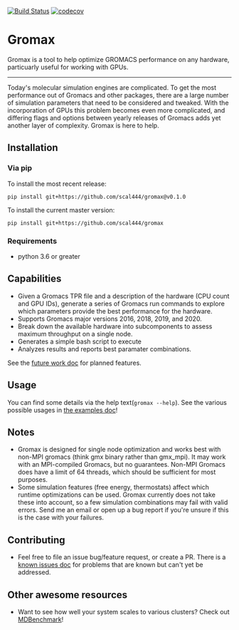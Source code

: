 [![Build Status](https://travis-ci.org/scal444/gromax.svg?branch=master)](https://travis-ci.org/scal444/gromax)
[![codecov](https://codecov.io/gh/scal444/gromax/branch/master/graph/badge.svg)](https://codecov.io/gh/scal444/gromax)

# Gromax
Gromax is a tool to help optimize GROMACS performance on any hardware, particuarly useful for working with GPUs.


---------------------------

Today's molecular simulation engines are complicated. To get the most performance out of Gromacs and other packages,
there are a large number of simulation parameters that need to be considered and tweaked. With the incorporation of
GPUs this problem becomes even more complicated, and differing flags and options between yearly releases of Gromacs adds
yet another layer of complexity. Gromax is here to help.

## Installation
### Via pip
To install the most recent release:
```
pip install git+https://github.com/scal444/gromax@v0.1.0
```

To install the current master version:

```
pip install git+https://github.com/scal444/gromax
```

### Requirements
- python 3.6 or greater

## Capabilities
- Given a Gromacs TPR file and a description of the hardware (CPU count and GPU IDs), generate a series of Gromacs run
  commands to explore which parameters provide the best performance for the hardware.
- Supports Gromacs major versions 2016, 2018, 2019, and 2020.
- Break down the available hardware into subcomponents to assess maximum throughput on a single node.
- Generates a simple bash script to execute
- Analyzes results and reports best paramater combinations.

See the [future work doc](docs/future_work.md) for planned features.

## Usage
You can find some details via the help text(```gromax --help```). See the various possible usages 
in [the examples doc](docs/examples.md)!

## Notes
- Gromax is designed for single node optimization and works best with non-MPI gromacs (think gmx binary rather than 
  gmx_mpi). It may work with an MPI-compiled Gromacs, but no guarantees. Non-MPI Gromacs does have a limit of 64
  threads, which should be sufficient for most purposes.
- Some simulation features (free energy, thermostats) affect which runtime optimizations can be used. Gromax currently
  does not take these into account, so a few simulation combinations may fail with valid errors. Send me an email
  or open up a bug report if you're unsure if this is the case with your failures.

## Contributing
- Feel free to file an issue bug/feature request, or create a PR. There is a 
  [known issues doc](docs/known_issues.md) for problems that are known but can't yet be addressed. 

## Other awesome resources
- Want to see how well your system scales to various clusters? Check out
 [MDBenchmark](https://github.com/bio-phys/mdbenchmark)!
 
